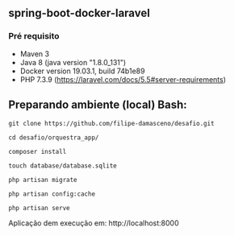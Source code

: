 ## spring-boot-docker-laravel

### Pré requisito
- Maven 3
- Java 8 (java version "1.8.0_131")
- Docker version 19.03.1, build 74b1e89
- PHP 7.3.9 (https://laravel.com/docs/5.5#server-requirements)

## Preparando ambiente (local) Bash:


```
git clone https://github.com/filipe-damasceno/desafio.git
``` 
```
cd desafio/orquestra_app/
```
```
composer install
```
```
touch database/database.sqlite
```
```
php artisan migrate
```
```
php artisan config:cache
```
```
php artisan serve
```

Aplicação dem execução em: http://localhost:8000



